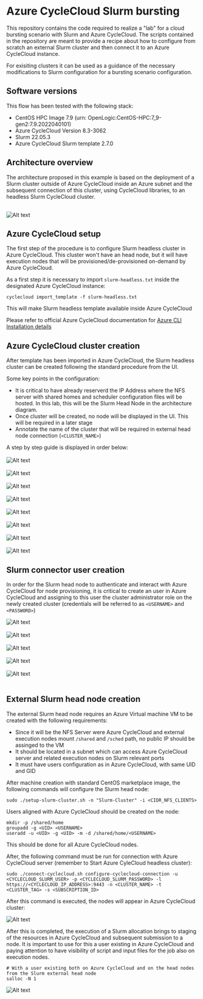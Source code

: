 # Azure CycleCloud Slurm bursting

This repository contains the code required to realize a "lab" for a cloud bursting scenario with Slurm and Azure CycleCloud. The scripts contained in the repository are meant to provide a recipe about how to configure from scratch an external Slurm cluster and then connect it to an Azure CycleCloud instance.

For exisiting clusters it can be used as a guidance of the necessary modifications to Slurm configuration for a bursting scenario configuration.

## Software versions
This flow has been tested with the following stack:
* CentOS HPC Image 7.9 (urn: OpenLogic:CentOS-HPC:7_9-gen2:7.9.2022040101)
* Azure CycleCloud Version 8.3-3062
* Slurm 22.05.3
* Azure CycleCloud Slurm template 2.7.0

## Architecture overview

The architecture proposed in this example is based on the deployment of a Slurm cluster outside of Azure CycleCloud inside an Azure subnet and the subsequent connection of this cluster, using CycleCloud libraries, to an headless Slurm CycleCloud cluster.
<br>
</br>

![Alt text](images/architecture.png?raw=true "Architecture")

## Azure CycleCloud setup

The first step of the procedure is to configure Slurm headless cluster in Azure CycleCloud. This cluster won't have an head node, but it will have execution nodes that will be provisioned/de-provisioned on-demand by Azure CycleCloud.

As a first step it is necessary to import `slurm-headless.txt` inside the designated Azure CycleCloud instance:

`cyclecloud import_template -f slurm-headless.txt`

This will make Slurm headless template available inside Azure CycleCloud

Please refer to official Azure CycleCloud documentation for <a href="https://learn.microsoft.com/en-us/azure/cyclecloud/how-to/install-cyclecloud-cli?view=cyclecloud-8"> Azure CLI Installation details </a>

## Azure CycleCloud cluster creation

After template has been imported in Azure CycleCloud, the Slurm headless cluster can be created following the standard procedure from the UI.

Some key points in the configuration:
* It is critical to have already reserverd the IP Address where the NFS server with shared homes and scheduler configuration files will be hosted. In this lab, this will be the Slurm Head Node in the architecture diagram. 
* Once cluster will be created, no node will be displayed in the UI. This will be required in a later stage
* Annotate the name of the cluster that will be required in external head node connection (`<CLUSTER_NAME>`)

A step by step guide is displayed in order below:
<br>
</br>
![Alt text](images/cluster_creation_1.png?raw=true "Step 1")
<br>
</br>
![Alt text](images/cluster_creation_2.png?raw=true "Step 2")
<br>
</br>
![Alt text](images/cluster_creation_3.png?raw=true "Step 3")
<br>
</br>
![Alt text](images/cluster_creation_4.png?raw=true "Step 4")
<br>
</br>
![Alt text](images/cluster_creation_5.png?raw=true "Step 5")
<br>
</br>
![Alt text](images/cluster_creation_6.png?raw=true "Step 6")
<br>
</br>
![Alt text](images/cluster_creation_7.png?raw=true "Step 7")
<br>
</br>
![Alt text](images/cluster_creation_7.png?raw=true "Step 8")

## Slurm connector user creation

In order for the Slurm head node to authenticate and interact with Azure CycleCloud for node provisioning, it is critical to create an user in Azure CycleCloud and assigning to this user the cluster administrator role on the newly created cluster (credentials will be referred to as `<USERNAME>` and `<PASSWORD>`)


![Alt text](images/connector_user_1.png?raw=true "Slurm Connector Step 1")
<br>
</br>
![Alt text](images/connector_user_2.png?raw=true "Slurm Connector Step 2")
<br>
</br>
![Alt text](images/connector_user_3.png?raw=true "Slurm Connector Step 3")
<br>
</br>
![Alt text](images/connector_user_4.png?raw=true "Slurm Connector Step 4")
<br>
</br>
![Alt text](images/connector_user_5.png?raw=true "Slurm Connector Step 5")
<br>
</br>

## External Slurm head node creation

The external Slurm head node requires an Azure Virtual machine VM to be created with the following requirements:
* Since it will be the NFS Server were Azure CycleCloud and external execution nodes mount `/shared` and `/sched` path, no public IP should be assinged to the VM
* It should be located in a subnet which can access Azure CycleCloud server and related execution nodes on Slurm relevant ports
* It must have users configuration as in Azure CycleCloud, with same UID and GID

After machine creation with standard CentOS marketplace image, the following commands will configure the Slurm head node:


```
sudo ./setup-slurm-cluster.sh -n "Slurm-Cluster" -i <CIDR_NFS_CLIENTS>
```

Users aligned with Azure CycleCloud should be created on the node:

```
mkdir -p /shared/home
groupadd -g <UID> <USERNAME>
useradd -u <UID> -g <UID> -m -d /shared/home/<USERNAME>
```

This should be done for all Azure CycleCloud nodes.

After, the following command must be run for connection with Azure CycleCloud server (remember to Start Azure CyleCloud headless cluster):

```
sudo ./connect-cyclecloud.sh configure-cyclecloud-connection -u <CYCLECLOUD_SLURM_USER> -p <CYCLECLOUD_SLURM_PASSWORD> -l https://<CYCLECLOUD_IP_ADDRESS>:9443 -n <CLUSTER_NAME> -t <CLUSTER_TAG> -s <SUBSCRIPTION_ID>
```

After this command is executed, the nodes will appear in Azure CycleCloud cluster:

![Alt text](images/nodes_creation.png?raw=true "Slurm Nodes creation")
<br>

After this is completed, the execution of a Slurm allocation brings to staging of the resources in Azure CycleCloud and subsequent submission to a node. It is important to use for this a user existing in Azure CycleCloud and paying attention to have visibility of script and input files for the job also on execution nodes.

```
# With a user existing both on Azure CycleCloud and on the head nodes from the Slurm external head node
salloc -N 1
```
![Alt text](images/node_allocation.png?raw=true "Slurm Nodes allocation")
<br>
